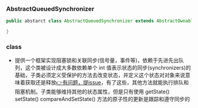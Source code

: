 ### AbstractQueuedSynchronizer
```java
public abstarct class AbstractQueuedSynchronizer extends AbstractOwnableSynchronizer implements java.io.Serializable {

}
```

### class

- 提供一个框架实现阻塞锁和关联同步(信号量，事件等)，依赖于先进先出队列，这个类被设计成大多数依赖单个 int 值表示状态的同步(synchronizers)的基础，子类必须定义受保护的方法去改变状态，并定义这个状态对对象来说意味着获取还是释放[👉有问题，提issue](https://github.com/SeekerandLo/Java-Annotate/issues)，有了这些，其他方法就能执行排队和阻塞机制。子类能够维持其他的状态属性，但是只有使用 getState() setState() compareAndSetState() 方法的原子性的更新是跟踪和遵守同步的